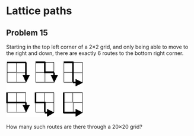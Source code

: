 # Lattice paths

## Problem 15

Starting in the top left corner of a 2×2 grid, and only being able to move to the right and down, there are exactly 6 routes to the bottom right corner.

![Sample](p015.png)

How many such routes are there through a 20×20 grid?
